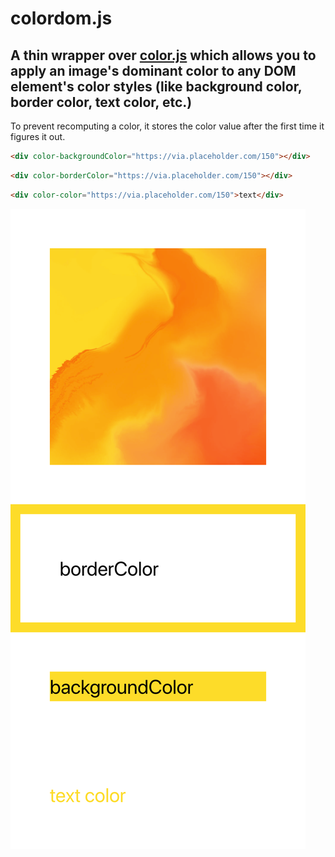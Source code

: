 # colordom.js
## A thin wrapper over [color.js](https://github.com/luukdv/color.js) which allows you to apply an image's dominant color to any DOM element's color styles (like background color, border color, text color, etc.)
To prevent recomputing a color, it stores the color value after the first time it figures it out. 

```html
<div color-backgroundColor="https://via.placeholder.com/150"></div>
```

```html
<div color-borderColor="https://via.placeholder.com/150"></div>
```

```html
<div color-color="https://via.placeholder.com/150">text</div>
```

![screenshot](./screenshot.png)